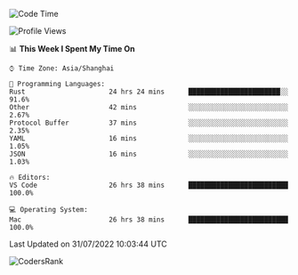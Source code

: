 <!--START_SECTION:waka-->
![Code Time](http://img.shields.io/badge/Code%20Time-1%2C553%20hrs%2052%20mins-blue)

![Profile Views](http://img.shields.io/badge/Profile%20Views-34-blue)

📊 **This Week I Spent My Time On** 

```text
⌚︎ Time Zone: Asia/Shanghai

💬 Programming Languages: 
Rust                     24 hrs 24 mins      ███████████████████████░░   91.6% 
Other                    42 mins             ░░░░░░░░░░░░░░░░░░░░░░░░░   2.67% 
Protocol Buffer          37 mins             ░░░░░░░░░░░░░░░░░░░░░░░░░   2.35% 
YAML                     16 mins             ░░░░░░░░░░░░░░░░░░░░░░░░░   1.05% 
JSON                     16 mins             ░░░░░░░░░░░░░░░░░░░░░░░░░   1.03%

🔥 Editors: 
VS Code                  26 hrs 38 mins      █████████████████████████   100.0%

💻 Operating System: 
Mac                      26 hrs 38 mins      █████████████████████████   100.0%

```


 Last Updated on 31/07/2022 10:03:44 UTC
<!--END_SECTION:waka-->

![CodersRank](https://cr-skills-chart-widget.azurewebsites.net/api/api?username=BugenZhao&padding=16&tooltip=true&branding=false&sort-by-score=true&skills=Rust%2C%20Swift%2C%20C%2C%20TypeScript%2C%20Java%2C%20Go%2C%20Dart%2C%20C%2B%2B%2C%20Python%2C%20Assembly%2C%20Shell%2C%20Kotlin)
